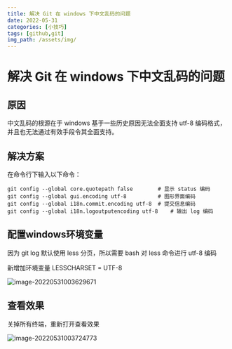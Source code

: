 ```yaml
---
title: 解决 Git 在 windows 下中文乱码的问题
date: 2022-05-31
categories: [小技巧]
tags: [github,git]  
img_path: /assets/img/
---
```


# 解决 Git 在 windows 下中文乱码的问题

## 原因

中文乱码的根源在于 windows 基于一些历史原因无法全面支持 utf-8 编码格式，并且也无法通过有效手段令其全面支持。

## 解决方案

在命令行下输入以下命令：

```shell
git config --global core.quotepath false  		# 显示 status 编码
git config --global gui.encoding utf-8			# 图形界面编码
git config --global i18n.commit.encoding utf-8	# 提交信息编码
git config --global i18n.logoutputencoding utf-8	# 输出 log 编码

```

## 配置windows环境变量

因为 git log 默认使用 less 分页，所以需要 bash 对 less 命令进行 utf-8 编码

新增加环境变量 LESSCHARSET = UTF-8

![image-20220531003629671](2022-05-31-git设置解决windows中文乱码.assets/image-20220531003629671.png)

## 查看效果

关掉所有终端，重新打开查看效果

![image-20220531003724773](2022-05-31-git设置解决windows中文乱码.assets/image-20220531003724773.png)